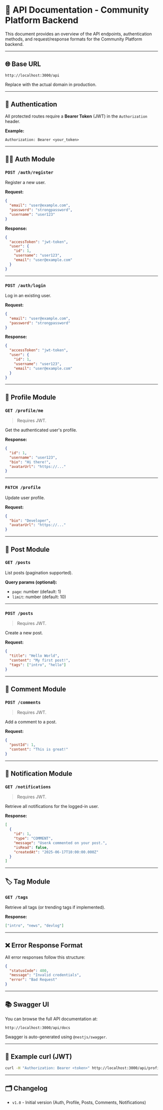 # 📘 API Documentation - Community Platform Backend

This document provides an overview of the API endpoints, authentication methods, and request/response formats for the Community Platform backend.

---

## 🌐 Base URL

```
http://localhost:3000/api
```

Replace with the actual domain in production.

---

## 🔐 Authentication

All protected routes require a **Bearer Token** (JWT) in the `Authorization` header.

**Example:**

```
Authorization: Bearer <your_token>
```

---

## 🧑‍💻 Auth Module

### `POST /auth/register`

Register a new user.

**Request:**

```json
{
  "email": "user@example.com",
  "password": "strongpassword",
  "username": "user123"
}
```

**Response:**

```json
{
  "accessToken": "jwt-token",
  "user": {
    "id": 1,
    "username": "user123",
    "email": "user@example.com"
  }
}
```

---

### `POST /auth/login`

Log in an existing user.

**Request:**

```json
{
  "email": "user@example.com",
  "password": "strongpassword"
}
```

**Response:**

```json
{
  "accessToken": "jwt-token",
  "user": {
    "id": 1,
    "username": "user123",
    "email": "user@example.com"
  }
}
```

---

## 👤 Profile Module

### `GET /profile/me`

> Requires JWT.

Get the authenticated user's profile.

**Response:**

```json
{
  "id": 1,
  "username": "user123",
  "bio": "Hi there!",
  "avatarUrl": "https://..."
}
```

---

### `PATCH /profile`

Update user profile.

**Request:**

```json
{
  "bio": "Developer",
  "avatarUrl": "https://..."
}
```

---

## 📝 Post Module

### `GET /posts`

List posts (pagination supported).

**Query params (optional):**

- `page`: number (default: 1)
- `limit`: number (default: 10)

---

### `POST /posts`

> Requires JWT.

Create a new post.

**Request:**

```json
{
  "title": "Hello World",
  "content": "My first post!",
  "tags": ["intro", "hello"]
}
```

---

## 💬 Comment Module

### `POST /comments`

> Requires JWT.

Add a comment to a post.

**Request:**

```json
{
  "postId": 1,
  "content": "This is great!"
}
```

---

## 🔔 Notification Module

### `GET /notifications`

> Requires JWT.

Retrieve all notifications for the logged-in user.

**Response:**

```json
[
  {
    "id": 1,
    "type": "COMMENT",
    "message": "UserA commented on your post.",
    "isRead": false,
    "createdAt": "2025-06-17T10:00:00.000Z"
  }
]
```

---

## 🏷 Tag Module

### `GET /tags`

Retrieve all tags (or trending tags if implemented).

**Response:**

```json
["intro", "news", "devlog"]
```

---

## ❌ Error Response Format

All error responses follow this structure:

```json
{
  "statusCode": 400,
  "message": "Invalid credentials",
  "error": "Bad Request"
}
```

---

## 📚 Swagger UI

You can browse the full API documentation at:

```
http://localhost:3000/api/docs
```

Swagger is auto-generated using `@nestjs/swagger`.

---

## 🧪 Example curl (JWT)

```bash
curl -H "Authorization: Bearer <token>" http://localhost:3000/api/profile/me
```

---

## 🗂 Changelog

- `v1.0` - Initial version (Auth, Profile, Posts, Comments, Notifications)
